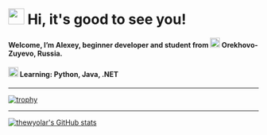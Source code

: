 <!-- -->
# <img src="https://github.com/blackcater/blackcater/raw/main/images/Hi.gif" height="32"/> Hi, it's good to see you!

#### Welcome, I’m Alexey, beginner developer and student from <img src="https://cdn-icons-png.flaticon.com/128/168/168112.png" width="20"> Orekhovo-Zuyevo, Russia.
#### <img src="https://github.githubassets.com/images/icons/emoji/unicode/1f393.png" height="20" width="20"/> Learning: Python, Java, .NET

***
 
[![trophy](https://github-profile-trophy.vercel.app/?username=thewyolar&theme=tokyonight&row=1)](https://github.com/ryo-ma/github-profile-trophy)

***

[![thewyolar's GitHub stats](https://github-readme-stats.vercel.app/api?username=thewyolar&theme=tokyonight)](https://github.com/anuraghazra/github-readme-stats)

<!---
thewyolar/thewyolar is a ✨ special ✨ repository because its `README.md` (this file) appears on your GitHub profile.
You can click the Preview link to take a look at your changes.
--->
